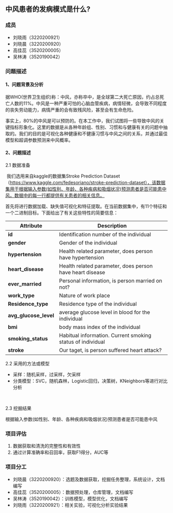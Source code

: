 ## 中风患者的发病模式是什么?

### 成员

- 刘晓雨（3220200921）
- 刘晓晨（3220200920）
- 高佳蕊（3520200005）
- 吴林涛（3520190042）

### 问题描述

#### 1、问题背景及分析

​        据WHO(世界卫生组织)称：中风，亦称卒中，是全球第二大死亡原因，约占总死亡人数的11%。中风是一种严重可怕的心脑血管疾病，病情轻微，会导致不同程度的丧失劳动能力，病情严重的会有致残风险，甚至会有生命危险。

​        事实上，80%的中风是可以预防的。在本工作中，我们试图将一些导致中风的关键指标形象化。这里的数据是从各种年龄组、性别、习惯和与健康有关的问题中抽取的。我们的目的是可视化各种健康和不健康习惯与中风之间的关系，并通过最佳模型和超调参数预测来中风概率。

#### 2、问题描述

2.1 数据准备

​       我们选用来自kaggle的数据集Stroke Prediction Dataset（https://www.kaggle.com/fedesoriano/stroke-prediction-dataset），该数据集用于根据输入参数(如性别、年龄、各种疾病和吸烟状况)预测患者是否可能患中风。数据中的每一行都提供有关患者的相关信息。

​        首先将进行数据加载、缺失值可视化和特征提取。在当前数据集中，有11个特征和一个二进制目标。下面给出了有关这些特性的简要信息：

| **Attribute**         | **Description**                                            |
| --------------------- | ---------------------------------------------------------- |
| **id**                | Identification number of the individual                    |
| **gender**            | Gender of the individual                                   |
| **hypertension**      | Health related parameter, does person have hypertension    |
| **heart_disease**     | Health related parameter, does person have heart disease   |
| **ever_married**      | Personal information, is person married on not?            |
| **work_type**         | Nature of work place                                       |
| **Residence_type**    | Residence type of the individual                           |
| **avg_glucose_level** | average glucose level in blood for the individual          |
| **bmi**               | body mass index of the individual                          |
| **smoking_status**    | Habitual information. Current smoking status of individual |
| **stroke**            | Our taget, is person suffered heart attack?                |

2.2 采用的方法或模型

- 采样：随机采样，过采样，欠采样
- 分类模型：SVC，随机森林，Logistic回归，决策树，KNeighbors等进行对比分析

​       

2.3 挖掘结果

​       根据输入参数(如性别、年龄、各种疾病和吸烟状况)预测患者是否可能患中风

### 项目评估

1. 数据获取和清洗的完整性和有效性
2. 通过计算准确率和召回率，获取F1得分，AUC等

### 项目分工

- 刘晓晨（3220200920）：选题及数据获取，挖掘任务整理，系统设计，文档编写
- 高佳蕊（3520200005）：数据预处理，仓库管理，文档编写
- 吴林涛（3520190042）：训练模型，模型优化，文档编写
- 刘晓雨（3220200921）：相关实验，可视化分析实验结果





